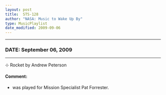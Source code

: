 ```yaml
---
layout: post
title:  STS-128
author: "NASA: Music to Wake Up By"
type: MusicPlaylist
date_modified: 2009-09-06
---
```


----
### DATE: September 06, 2009
----
⊹ Rocket by Andrew Peterson

#### Comment:
* was played for Mission Specialist Pat Forrester.

